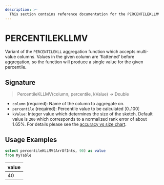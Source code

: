```yaml
---
description: >-
  This section contains reference documentation for the PERCENTILEKLLMV function.
---
```


# PERCENTILEKLLMV

Variant of the `PERCENTILEKLL` aggregation function which accepts multi-value columns. Values in the given column are 'flattened' before aggregation, so the function will produce a single value for the given percentile.

## Signature

> PercentileKLLMV(column, percentile, kValue) -> Double

* `column` (required): Name of the column to aggregate on. 
* `percentile` (required): Percentile value to be calculated [0..100]
* `kValue`: Integer value which determines the size of the sketch. Default value is `200` which corresponds to a normalized rank error of about 1.65%. For details please see the [accuracy vs size chart](https://datasketches.apache.org/docs/KLL/KLLAccuracyAndSize.html).

## Usage Examples

```sql
select percentileKLLMV(ArrOfInts, 90) as value
from MyTable
```

| value  |
| ------ |
| 40     |
